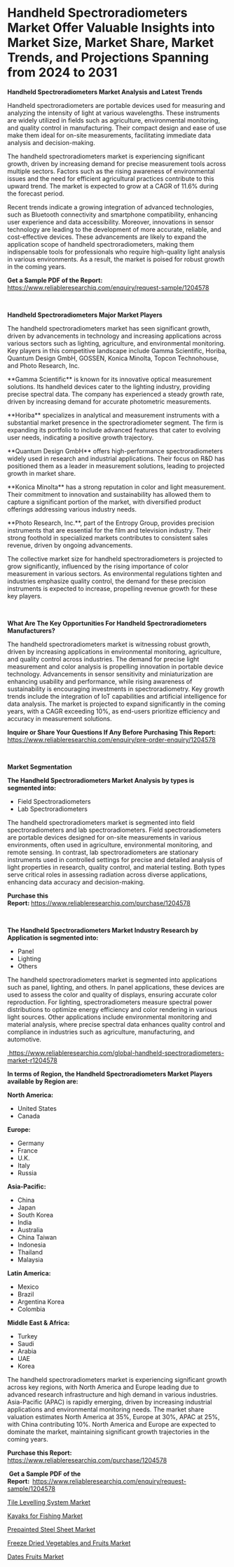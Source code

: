 <p><h1>Handheld Spectroradiometers Market Offer Valuable Insights into Market Size, Market Share, Market Trends, and Projections Spanning from 2024 to 2031</h1></p><p><strong>Handheld Spectroradiometers Market Analysis and Latest Trends</strong></p>
<p><p>Handheld spectroradiometers are portable devices used for measuring and analyzing the intensity of light at various wavelengths. These instruments are widely utilized in fields such as agriculture, environmental monitoring, and quality control in manufacturing. Their compact design and ease of use make them ideal for on-site measurements, facilitating immediate data analysis and decision-making.</p><p>The handheld spectroradiometers market is experiencing significant growth, driven by increasing demand for precise measurement tools across multiple sectors. Factors such as the rising awareness of environmental issues and the need for efficient agricultural practices contribute to this upward trend. The market is expected to grow at a CAGR of 11.6% during the forecast period.</p><p>Recent trends indicate a growing integration of advanced technologies, such as Bluetooth connectivity and smartphone compatibility, enhancing user experience and data accessibility. Moreover, innovations in sensor technology are leading to the development of more accurate, reliable, and cost-effective devices. These advancements are likely to expand the application scope of handheld spectroradiometers, making them indispensable tools for professionals who require high-quality light analysis in various environments. As a result, the market is poised for robust growth in the coming years.</p></p>
<p><strong>Get a Sample PDF of the Report:&nbsp;</strong> <a href="https://www.reliableresearchiq.com/enquiry/request-sample/1204578?utm_campaign=1732&utm_medium=2&utm_source=Github&utm_content=ia&utm_term=19102024&utm_id=handheld-spectroradiometers">https://www.reliableresearchiq.com/enquiry/request-sample/1204578</a></p>
<p>&nbsp;</p>
<p><strong>Handheld Spectroradiometers Major Market Players</strong></p>
<p><p>The handheld spectroradiometers market has seen significant growth, driven by advancements in technology and increasing applications across various sectors such as lighting, agriculture, and environmental monitoring. Key players in this competitive landscape include Gamma Scientific, Horiba, Quantum Design GmbH, GOSSEN, Konica Minolta, Topcon Technohouse, and Photo Research, Inc.</p><p>**Gamma Scientific** is known for its innovative optical measurement solutions. Its handheld devices cater to the lighting industry, providing precise spectral data. The company has experienced a steady growth rate, driven by increasing demand for accurate photometric measurements.</p><p>**Horiba** specializes in analytical and measurement instruments with a substantial market presence in the spectroradiometer segment. The firm is expanding its portfolio to include advanced features that cater to evolving user needs, indicating a positive growth trajectory.</p><p>**Quantum Design GmbH** offers high-performance spectroradiometers widely used in research and industrial applications. Their focus on R&D has positioned them as a leader in measurement solutions, leading to projected growth in market share.</p><p>**Konica Minolta** has a strong reputation in color and light measurement. Their commitment to innovation and sustainability has allowed them to capture a significant portion of the market, with diversified product offerings addressing various industry needs.</p><p>**Photo Research, Inc.**, part of the Entropy Group, provides precision instruments that are essential for the film and television industry. Their strong foothold in specialized markets contributes to consistent sales revenue, driven by ongoing advancements.</p><p>The collective market size for handheld spectroradiometers is projected to grow significantly, influenced by the rising importance of color measurement in various sectors. As environmental regulations tighten and industries emphasize quality control, the demand for these precision instruments is expected to increase, propelling revenue growth for these key players.</p></p>
<p>&nbsp;</p>
<p><strong>What Are The Key Opportunities For Handheld Spectroradiometers Manufacturers?</strong></p>
<p><p>The handheld spectroradiometers market is witnessing robust growth, driven by increasing applications in environmental monitoring, agriculture, and quality control across industries. The demand for precise light measurement and color analysis is propelling innovation in portable device technology. Advancements in sensor sensitivity and miniaturization are enhancing usability and performance, while rising awareness of sustainability is encouraging investments in spectroradiometry. Key growth trends include the integration of IoT capabilities and artificial intelligence for data analysis. The market is projected to expand significantly in the coming years, with a CAGR exceeding 10%, as end-users prioritize efficiency and accuracy in measurement solutions.</p></p>
<p><strong>Inquire or Share Your Questions If Any Before Purchasing This Report:</strong> <a href="https://www.reliableresearchiq.com/enquiry/pre-order-enquiry/1204578?utm_campaign=1732&utm_medium=2&utm_source=Github&utm_content=ia&utm_term=19102024&utm_id=handheld-spectroradiometers">https://www.reliableresearchiq.com/enquiry/pre-order-enquiry/1204578</a></p>
<p>&nbsp;</p>
<p><strong>Market Segmentation</strong></p>
<p><strong>The Handheld Spectroradiometers Market Analysis by types is segmented into:</strong></p>
<p><ul><li>Field Spectroradiometers</li><li>Lab Spectroradiometers</li></ul></p>
<p><p>The handheld spectroradiometers market is segmented into field spectroradiometers and lab spectroradiometers. Field spectroradiometers are portable devices designed for on-site measurements in various environments, often used in agriculture, environmental monitoring, and remote sensing. In contrast, lab spectroradiometers are stationary instruments used in controlled settings for precise and detailed analysis of light properties in research, quality control, and material testing. Both types serve critical roles in assessing radiation across diverse applications, enhancing data accuracy and decision-making.</p></p>
<p><strong>Purchase this Report:&nbsp;</strong><a href="https://www.reliableresearchiq.com/purchase/1204578?utm_campaign=1732&utm_medium=2&utm_source=Github&utm_content=ia&utm_term=19102024&utm_id=handheld-spectroradiometers">https://www.reliableresearchiq.com/purchase/1204578</a></p>
<p>&nbsp;</p>
<p><strong>The Handheld Spectroradiometers Market Industry Research by Application is segmented into:</strong></p>
<p><ul><li>Panel</li><li>Lighting</li><li>Others</li></ul></p>
<p><p>The handheld spectroradiometers market is segmented into applications such as panel, lighting, and others. In panel applications, these devices are used to assess the color and quality of displays, ensuring accurate color reproduction. For lighting, spectroradiometers measure spectral power distributions to optimize energy efficiency and color rendering in various light sources. Other applications include environmental monitoring and material analysis, where precise spectral data enhances quality control and compliance in industries such as agriculture, manufacturing, and automotive.</p></p>
<p><a href="https://www.reliableresearchiq.com/global-handheld-spectroradiometers-market-r1204578?utm_campaign=1732&utm_medium=2&utm_source=Github&utm_content=ia&utm_term=19102024&utm_id=handheld-spectroradiometers">&nbsp;https://www.reliableresearchiq.com/global-handheld-spectroradiometers-market-r1204578</a></p>
<p><strong>In terms of Region, the Handheld Spectroradiometers Market Players available by Region are:</strong></p>
<p>
    <p> <strong> North America: </strong>
        <ul>
            <li>United States</li>
            <li>Canada</li>
        </ul>
        </p> 
    <p> <strong> Europe: </strong>
        <ul>
            <li>Germany</li>
            <li>France</li>
            <li>U.K.</li>
            <li>Italy</li>
            <li>Russia</li>
        </ul>
        </p> 
    <p> <strong> Asia-Pacific: </strong>
        <ul>
            <li>China</li>
            <li>Japan</li>
            <li>South Korea</li>
            <li>India</li>
            <li>Australia</li>
            <li>China Taiwan</li>
            <li>Indonesia</li>
            <li>Thailand</li>
            <li>Malaysia</li>
        </ul>
        </p> 
    <p> <strong> Latin America: </strong>
        <ul>
            <li>Mexico</li>
            <li>Brazil</li>
            <li>Argentina Korea</li>
            <li>Colombia</li>
        </ul>
        </p> 
    <p> <strong> Middle East & Africa: </strong>
        <ul>
            <li>Turkey</li>
            <li>Saudi</li>
            <li>Arabia</li>
            <li>UAE</li>
            <li>Korea</li>
        </ul>
    </p>
    </p>
<p><p>The handheld spectroradiometers market is experiencing significant growth across key regions, with North America and Europe leading due to advanced research infrastructure and high demand in various industries. Asia-Pacific (APAC) is rapidly emerging, driven by increasing industrial applications and environmental monitoring needs. The market share valuation estimates North America at 35%, Europe at 30%, APAC at 25%, with China contributing 10%. North America and Europe are expected to dominate the market, maintaining significant growth trajectories in the coming years.</p></p>
<p><strong>Purchase this Report: </strong><a href="https://www.reliableresearchiq.com/purchase/1204578?utm_campaign=1732&utm_medium=2&utm_source=Github&utm_content=ia&utm_term=19102024&utm_id=handheld-spectroradiometers">https://www.reliableresearchiq.com/purchase/1204578</a></p>
<p>&nbsp;<strong>Get a Sample PDF of the Report:&nbsp;&nbsp;</strong><a href="https://www.reliableresearchiq.com/enquiry/request-sample/1204578?utm_campaign=1732&utm_medium=2&utm_source=Github&utm_content=ia&utm_term=19102024&utm_id=handheld-spectroradiometers">https://www.reliableresearchiq.com/enquiry/request-sample/1204578</a></p>
<p><strong></strong></p>
<p><p><a href="https://www.linkedin.com/pulse/tile-levelling-system-market-velocity-118-cagr-trajectory-2024-2031-rrmkf?utm_campaign=1732&utm_medium=2&utm_source=Github&utm_content=ia&utm_term=19102024&utm_id=handheld-spectroradiometers">Tile Levelling System Market</a></p><p><a href="https://www.linkedin.com/pulse/global-kayaks-fishing-industry-analysis-report-market-size-share-r6apf?utm_campaign=1732&utm_medium=2&utm_source=Github&utm_content=ia&utm_term=19102024&utm_id=handheld-spectroradiometers">Kayaks for Fishing Market</a></p><p><a href="https://github.com/JudyWalsh475/Market-Research-Report-List-1/blob/main/prepainted-steel-sheet-market.md?utm_campaign=1732&utm_medium=2&utm_source=Github&utm_content=ia&utm_term=19102024&utm_id=handheld-spectroradiometers">Prepainted Steel Sheet Market</a></p><p><a href="https://www.linkedin.com/pulse/unlocking-growth-potential-strategic-analysis-freeze-dried-5ddte?utm_campaign=1732&utm_medium=2&utm_source=Github&utm_content=ia&utm_term=19102024&utm_id=handheld-spectroradiometers">Freeze Dried Vegetables and Fruits Market</a></p><p><a href="https://www.linkedin.com/pulse/dates-fruits-market-report-product-type-end-use-application-kw88e?utm_campaign=1732&utm_medium=2&utm_source=Github&utm_content=ia&utm_term=19102024&utm_id=handheld-spectroradiometers">Dates Fruits Market</a></p></p>